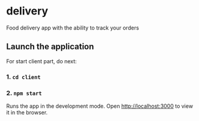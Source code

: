 # delivery

Food delivery app with the ability to track your orders

## Launch the application

For start client part, do next:

### 1. `cd client`
### 2. `npm start`

Runs the app in the development mode.
Open [http://localhost:3000](http://localhost:3000) to view it in the browser.
